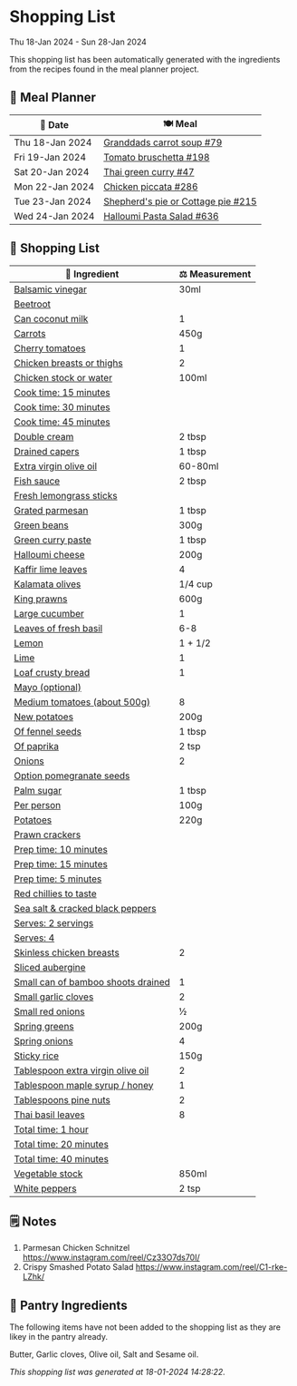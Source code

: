 # Shopping List

Thu 18-Jan 2024 - Sun 28-Jan 2024

This shopping list has been automatically generated with the ingredients from the recipes found in the meal planner project.

## 📅 Meal Planner

|📅 Date| 🍽️ Meal|
|----|----|
|Thu 18-Jan 2024|[Granddads carrot soup #79](https://github.com/jcallaghan/The-Cookbook/issues/79)|
|Fri 19-Jan 2024|[Tomato bruschetta #198](https://github.com/jcallaghan/The-Cookbook/issues/198)|
|Sat 20-Jan 2024|[Thai green curry #47](https://github.com/jcallaghan/The-Cookbook/issues/47)|
|Mon 22-Jan 2024|[Chicken piccata #286](https://github.com/jcallaghan/The-Cookbook/issues/286)|
|Tue 23-Jan 2024|[Shepherd's pie or Cottage pie #215](https://github.com/jcallaghan/The-Cookbook/issues/215)|
|Wed 24-Jan 2024|[Halloumi Pasta Salad #636](https://github.com/jcallaghan/The-Cookbook/issues/636)|

## 🛒 Shopping List

| 🍌 Ingredient| ⚖️ Measurement|
|----------|-----------|
|[Balsamic vinegar](https://www.sainsburys.co.uk/gol-ui/SearchResults/Balsamic%20vinegar)|30ml|
|[Beetroot](https://www.sainsburys.co.uk/gol-ui/SearchResults/Beetroot)||
|[Can coconut milk](https://www.sainsburys.co.uk/gol-ui/SearchResults/Can%20coconut%20milk)|1|
|[Carrots](https://www.sainsburys.co.uk/gol-ui/SearchResults/Carrots)|450g|
|[Cherry tomatoes](https://www.sainsburys.co.uk/gol-ui/SearchResults/Cherry%20tomatoes)|1|
|[Chicken breasts or thighs](https://www.sainsburys.co.uk/gol-ui/SearchResults/Chicken%20breasts%20or%20thighs)|2|
|[Chicken stock or water](https://www.sainsburys.co.uk/gol-ui/SearchResults/Chicken%20stock%20or%20water)|100ml|
|[Cook time: 15 minutes](https://www.sainsburys.co.uk/gol-ui/SearchResults/Cook%20time:%2015%20minutes)||
|[Cook time: 30 minutes](https://www.sainsburys.co.uk/gol-ui/SearchResults/Cook%20time:%2030%20minutes)||
|[Cook time: 45 minutes](https://www.sainsburys.co.uk/gol-ui/SearchResults/Cook%20time:%2045%20minutes)||
|[Double cream](https://www.sainsburys.co.uk/gol-ui/SearchResults/Double%20cream)|2 tbsp|
|[Drained capers](https://www.sainsburys.co.uk/gol-ui/SearchResults/Drained%20capers)|1 tbsp|
|[Extra virgin olive oil](https://www.sainsburys.co.uk/gol-ui/SearchResults/Extra%20virgin%20olive%20oil)|60-80ml|
|[Fish sauce](https://www.sainsburys.co.uk/gol-ui/SearchResults/Fish%20sauce)|2 tbsp|
|[Fresh lemongrass sticks](https://www.sainsburys.co.uk/gol-ui/SearchResults/Fresh%20lemongrass%20sticks)||
|[Grated parmesan](https://www.sainsburys.co.uk/gol-ui/SearchResults/Grated%20parmesan)|1 tbsp|
|[Green beans](https://www.sainsburys.co.uk/gol-ui/SearchResults/Green%20beans)|300g|
|[Green curry paste](https://www.sainsburys.co.uk/gol-ui/SearchResults/Green%20curry%20paste)|1 tbsp|
|[Halloumi cheese](https://www.sainsburys.co.uk/gol-ui/SearchResults/Halloumi%20cheese)|200g|
|[Kaffir lime leaves](https://www.sainsburys.co.uk/gol-ui/SearchResults/Kaffir%20lime%20leaves)|4|
|[Kalamata olives](https://www.sainsburys.co.uk/gol-ui/SearchResults/Kalamata%20olives)|1/4 cup|
|[King prawns](https://www.sainsburys.co.uk/gol-ui/SearchResults/King%20prawns)|600g|
|[Large cucumber](https://www.sainsburys.co.uk/gol-ui/SearchResults/Large%20cucumber)|1|
|[Leaves of fresh basil](https://www.sainsburys.co.uk/gol-ui/SearchResults/Leaves%20of%20fresh%20basil)|6-8|
|[Lemon](https://www.sainsburys.co.uk/gol-ui/SearchResults/Lemon)|1 + 1/2|
|[Lime](https://www.sainsburys.co.uk/gol-ui/SearchResults/Lime)|1|
|[Loaf crusty bread](https://www.sainsburys.co.uk/gol-ui/SearchResults/Loaf%20crusty%20bread)|1|
|[Mayo (optional)](https://www.sainsburys.co.uk/gol-ui/SearchResults/Mayo%20(optional))||
|[Medium tomatoes (about 500g)](https://www.sainsburys.co.uk/gol-ui/SearchResults/Medium%20tomatoes%20(about%20500g))|8|
|[New potatoes](https://www.sainsburys.co.uk/gol-ui/SearchResults/New%20potatoes)|200g|
|[Of fennel seeds](https://www.sainsburys.co.uk/gol-ui/SearchResults/Of%20fennel%20seeds)|1 tbsp|
|[Of paprika](https://www.sainsburys.co.uk/gol-ui/SearchResults/Of%20paprika)|2 tsp|
|[Onions](https://www.sainsburys.co.uk/gol-ui/SearchResults/Onions)|2|
|[Option pomegranate seeds](https://www.sainsburys.co.uk/gol-ui/SearchResults/Option%20pomegranate%20seeds)||
|[Palm sugar](https://www.sainsburys.co.uk/gol-ui/SearchResults/Palm%20sugar)|1 tbsp|
|[Per person](https://www.sainsburys.co.uk/gol-ui/SearchResults/Per%20person)|100g|
|[Potatoes](https://www.sainsburys.co.uk/gol-ui/SearchResults/Potatoes)|220g|
|[Prawn crackers](https://www.sainsburys.co.uk/gol-ui/SearchResults/Prawn%20crackers)||
|[Prep time: 10 minutes](https://www.sainsburys.co.uk/gol-ui/SearchResults/Prep%20time:%2010%20minutes)||
|[Prep time: 15 minutes](https://www.sainsburys.co.uk/gol-ui/SearchResults/Prep%20time:%2015%20minutes)||
|[Prep time: 5 minutes](https://www.sainsburys.co.uk/gol-ui/SearchResults/Prep%20time:%205%20minutes)||
|[Red chillies to taste](https://www.sainsburys.co.uk/gol-ui/SearchResults/Red%20chillies%20to%20taste)||
|[Sea salt & cracked black peppers](https://www.sainsburys.co.uk/gol-ui/SearchResults/Sea%20salt%20&%20cracked%20black%20peppers)||
|[Serves: 2 servings](https://www.sainsburys.co.uk/gol-ui/SearchResults/Serves:%202%20servings)||
|[Serves: 4](https://www.sainsburys.co.uk/gol-ui/SearchResults/Serves:%204)||
|[Skinless chicken breasts](https://www.sainsburys.co.uk/gol-ui/SearchResults/Skinless%20chicken%20breasts)|2|
|[Sliced aubergine](https://www.sainsburys.co.uk/gol-ui/SearchResults/Sliced%20aubergine)||
|[Small can of bamboo shoots drained](https://www.sainsburys.co.uk/gol-ui/SearchResults/Small%20can%20of%20bamboo%20shoots%20drained)|1|
|[Small garlic cloves](https://www.sainsburys.co.uk/gol-ui/SearchResults/Small%20garlic%20cloves)|2|
|[Small red onions](https://www.sainsburys.co.uk/gol-ui/SearchResults/Small%20red%20onions)|½|
|[Spring greens](https://www.sainsburys.co.uk/gol-ui/SearchResults/Spring%20greens)|200g|
|[Spring onions](https://www.sainsburys.co.uk/gol-ui/SearchResults/Spring%20onions)|4|
|[Sticky rice](https://www.sainsburys.co.uk/gol-ui/SearchResults/Sticky%20rice)|150g|
|[Tablespoon extra virgin olive oil](https://www.sainsburys.co.uk/gol-ui/SearchResults/Tablespoon%20extra%20virgin%20olive%20oil)|2|
|[Tablespoon maple syrup / honey](https://www.sainsburys.co.uk/gol-ui/SearchResults/Tablespoon%20maple%20syrup%20/%20honey)|1|
|[Tablespoons pine nuts](https://www.sainsburys.co.uk/gol-ui/SearchResults/Tablespoons%20pine%20nuts)|2|
|[Thai basil leaves](https://www.sainsburys.co.uk/gol-ui/SearchResults/Thai%20basil%20leaves)|8|
|[Total time: 1 hour](https://www.sainsburys.co.uk/gol-ui/SearchResults/Total%20time:%201%20hour)||
|[Total time: 20 minutes](https://www.sainsburys.co.uk/gol-ui/SearchResults/Total%20time:%2020%20minutes)||
|[Total time: 40 minutes](https://www.sainsburys.co.uk/gol-ui/SearchResults/Total%20time:%2040%20minutes)||
|[Vegetable stock](https://www.sainsburys.co.uk/gol-ui/SearchResults/Vegetable%20stock)|850ml|
|[White peppers](https://www.sainsburys.co.uk/gol-ui/SearchResults/White%20peppers)|2 tsp|

## 🗒️ Notes

1. Parmesan Chicken Schnitzel
https://www.instagram.com/reel/Cz33O7ds70I/
1. Crispy Smashed Potato Salad
https://www.instagram.com/reel/C1-rke-LZhk/

## 🏪 Pantry Ingredients

The following items have not been added to the shopping list as they are likey in the pantry already.

Butter, Garlic cloves, Olive oil, Salt and Sesame oil.


_This shopping list was generated at 18-01-2024 14:28:22._